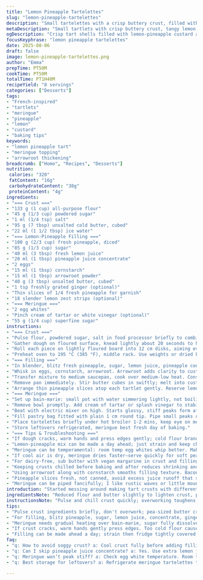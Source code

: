 ```yaml
---
title: "Lemon Pineapple Tartelettes"
slug: "lemon-pineapple-tartelettes"
description: "Small tartelettes with a crisp buttery crust, filled with a tangy lemon-pineapple custard and topped with a light toasted meringue. Uses a mix of cornstarch and arrowroot for thickening. Substitutes pineapple juice concentrate for some fresh juice, and adds grated ginger to the filling for a spicy twist. Meringue stabilized with cream of tartar or vinegar. Cooling crust thoroughly important to avoid sogginess. Toast meringue under broiler for crispy peaks. Recognize doneness by golden edges and shiny, set custard finish. Eight servings."
metaDescription: "Small tartlets with crisp buttery crust, tangy lemon pineapple custard, and toasted meringue peaks. Use cornstarch and arrowroot to thicken, ginger for zing."
ogDescription: "Crisp tart shells filled with lemon-pineapple custard and crowned with toasted meringue. Cooling crust crucial. Watch for golden edges, glossy custard finish."
focusKeyphrase: "lemon pineapple tartelettes"
date: 2025-08-06
draft: false
image: lemon-pineapple-tartelettes.png
author: "Emma"
prepTime: PT50M
cookTime: PT50M
totalTime: PT1H40M
recipeYield: "8 servings"
categories: ["Desserts"]
tags:
- "French-inspired"
- "tartlets"
- "meringue"
- "pineapple"
- "lemon"
- "custard"
- "baking tips"
keywords:
- "lemon pineapple tart"
- "meringue topping"
- "arrowroot thickening"
breadcrumb: ["Home", "Recipes", "Desserts"]
nutrition: 
 calories: "320"
 fatContent: "16g"
 carbohydrateContent: "38g"
 proteinContent: "4g"
ingredients:
- "=== Crust ==="
- "133 g (1 cup) all-purpose flour"
- "45 g (1/3 cup) powdered sugar"
- "1 ml (1/4 tsp) salt"
- "95 g (7 tbsp) unsalted cold butter, cubed"
- "22 ml (1 1/2 tbsp) ice water"
- "=== Lemon-Pineapple Filling ==="
- "100 g (2/3 cup) fresh pineapple, diced"
- "85 g (1/3 cup) sugar"
- "40 ml (3 tbsp) fresh lemon juice"
- "20 ml (1 tbsp) pineapple juice concentrate"
- "2 eggs"
- "15 ml (1 tbsp) cornstarch"
- "15 ml (1 tbsp) arrowroot powder"
- "40 g (3 tbsp) unsalted butter, cubed"
- "1 tsp freshly grated ginger (optional)"
- "Thin slices of 1/4 fresh pineapple for garnish"
- "18 slender lemon zest strips (optional)"
- "=== Meringue ==="
- "2 egg whites"
- "Pinch cream of tartar or white vinegar (optional)"
- "55 g (1/4 cup) superfine sugar"
instructions:
- "=== Crust ==="
- "Pulse flour, powdered sugar, salt in food processor briefly to combine. Add butter cubes, pulse in short bursts until pea-sized crumbs form. The key: don't overwork; pockets of butter create flakiness. Pour in ice water slowly while pulsing just until dough starts to clump; too much moisture yields tough crust."
- "Gather dough on floured surface, knead lightly about 20 seconds to homogenize. Shape into log, cut into 8 equal pieces. If dough feels sticky, chill 10 mins; too hard, let soften 5 mins before rolling."
- "Roll each piece on lightly floured board into 12 cm disks, aiming even thickness around 3 mm. Press into tartlet pans with removable bottoms about 9-10 cm diameter. Trim edges roughly with fingers or knife; jagged is OK. Dock base with fork to prevent bubbling. Chill tartelettes 40 mins if fridge space; if rushed, freeze 8-10 mins only, the cold sets fats."
- "Preheat oven to 195 °C (385 °F), middle rack. Use weights or dried beans on parchment to blind bake to preserve shape; bake 15-18 mins until crust turns firm, pale golden at edges. Listen for a slight crisp crackle when tapping crust; signals readiness. Cool completely on wire rack — at least 50 mins. Do not skip cooling, or filling heat will soften crust."
- "=== Filling ==="
- "In blender, blitz fresh pineapple, sugar, lemon juice, pineapple concentrate, and grated ginger until smooth. Warn: ginger adds warmth, but too much can overpower; add cautiously."
- "Whisk in eggs, cornstarch, arrowroot. Arrowroot adds clarity to custard, making texture silkier, less gummy than cornstarch alone. Blend just enough to smooth but not whip in air."
- "Transfer mixture to medium saucepan, cook over medium-low heat. Constantly whisk; custard thickens gradually, bubbling when ready — looks glossy, coats spoon thickly. About 6-8 mins. Boiling rapidly ruins texture; control heat."
- "Remove pan immediately. Stir butter cubes in swiftly; melt into custard for richness and shine. If lumpy, strain through fine sieve into bowl. Spoon evenly into cooled crusts. Refrigerate minimum 110 mins to firm completely. Filling should feel slightly springy to touch, not liquidy."
- "Arrange thin pineapple slices atop each tartlet gently. Reserve lemon zest strips for garnish."
- "=== Meringue ==="
- "Set up bain-marie: small pot with water simmering lightly, not boiling. Combine egg whites and sugar in heatproof bowl. Slowly whisk over heat until sugar dissolves and temp hits about 60 °C (140 °F). Aged bakers often test sugar dissolve by rubbing between fingers — no grit means ready."
- "Remove bowl promptly. Add cream of tartar or splash vinegar to stabilize proteins, optional but prevents weep."
- "Beat with electric mixer on high. Starts glossy, stiff peaks form after about 5-7 mins. Meringue will hold shape firmly; you want stiff but shiny peaks, not dry or grainy."
- "Fill pastry bag fitted with plain 1 cm round tip. Pipe small peaks or generous domes over custard. Carefully sprinkle lemon zest strips artistically on top."
- "Place tartelettes briefly under hot broiler 1-2 mins, keep eye on meringue. Bubbles pop, color turns warm golden. Smell toasted marshmallow, buzz of quick heat. Remove once peaks are browned — else bitter burnt notes. Cool slightly before serving."
- "Store leftovers refrigerated, meringue best fresh day of baking."
- "=== Tips & Troubleshooting ==="
- "If dough cracks, warm hands and press edges gently; cold flour brand contributes. Over-mixing crust ruins texture—watch pulse times."
- "Lemon-pineapple mix can be made a day ahead; just strain and keep chilled."
- "Meringue can be temperamental: room temp egg whites whip better. Make sure no yolk traces or grease."
- "If cool air is dry, meringue dries faster—serve quickly for soft peaks."
- "For dairy-free, sub butter with vegan margarine in crust and filling, but texture changes—more crumbly crust, less creamy filling."
- "Keeping crusts chilled before baking and after reduces shrinking and sogginess."
- "Using arrowroot along with cornstarch smooths filling texture. Bacon grease instead of butter is obviously a no—keep it balanced."
- "Pineapple slices fresh, not canned, avoid excess juice runoff that sogs crust."
- "Meringue can be piped fancifully; I like rustic waves or little mountain tops. Toasting is crucial — no color, no crunch."
introduction: "Started messing around making tart crusts with different flours years back. Learned fast: temperature and timing over precise weight. Butter temperature crucial, frozen outright makes it tough, too soft turns greasy. Pineapple and lemon feel sharp, needed softening with starch and that slight butter richness. Tried ginger once out of whim — zinged it right up, balancing acid and sweetness well. Meringue's fiddly, especially getting sugar dissolved without cooking eggs over too much heat. My trick: feeling for gritty sugar between fingers. Have under-baked meringue look wise, but browned peaks? Magic visual cue. Toast quick, no more. Crusts chill long to avoid sog. Those little sounds when cutting through crisp crust versus yielding filling are worth it. Use fresh active lemons — store lemon zest whole in cold to keep zingy. I avoid the dash in this recipe for easy parsing. Em dashes? Nah."
ingredientsNote: "Reduced flour and butter slightly to lighten crust, powdered sugar swapped for finer texture, pulp fresh pineapple for freshness; pineapple juice concentrate adds depth—can skip if unavailable but add extra lemon. Arrowroot with cornstarch thickens filling gently. Added ginger tiny amount to punch acidity, optional for more complexity. Butter cubed small for even melting and incorporation into custard. For crust, cold ingredients throughout keeps gluten relaxed and dough tender. Meringue uses superfine sugar to dissolve faster; cream of tartar optional but stabilizes peaks. Using quality eggs affects foam texture drastically. Freezing crust helps shape retention. Lemon zest slender strips optional visual punch, not vital. Pineapple slices thin to avoid weighty toppings. Familiar dried beans or baking weights foolproof blind bake."
instructionsNote: "Pulse and chill crust quickly; overworking toughens; visual cue: pea-size butter bits — crucial for flaky crust. Dock tart shell to ensure no bubbles. Watch for crust golden edge color, crisp sound when tapped. Cooling crust completely essential before filling to prevent sogginess. Filling must be whisked often during heating; custard thickens slowly, then glossy coating readiness on spoon. Butter stirred last for creaminess and gloss, strain to avoid lumps. Refrigerate filling until firm but not rock-hard. Meringue: heat over sous-vide or bain-marie continually whisking sugar and whites until sugar melts completely; temp check ideal over guesswork. Whip vigorously off heat to stiff peaks. Pipe meringue artistically; broil 1-2 mins max to toast tops — burnt spots spoil flavor. Serve soon after, meringue fades with time. Practice tactile and visual cues above timing; ovens vary. Watch aromas: buttery crust scent, fruity acid from filling, sweet toasty meringue top signal doneness. Keep residual moisture controlled; moisture kills crispiness."
tips:
- "Pulse crust ingredients briefly, don't overwork; pea-sized butter crumbs critical. Ice water added slow, dough just clumps. Overmoisture equals tough dough. Chill dough if sticky, soften if too firm. Roll to consistent 3 mm thickness. Dock tart base to keep bubbles out. Blind bake with weights. Bake till edges pale gold, slight crisp crackle audible. Cooling crust fully is non-negotiable to avoid sogginess under custard."
- "For filling, blitz pineapple, sugar, lemon juice, concentrate, ginger gently. Ginger punchy; little goes far, add cautiously. Eggs, cornstarch, arrowroot folded in, arrowroot cuts gummy texture, keeps silky. Heat custard low-medium, constant whisk keeps smooth. Look for bubbles and thick spoon coat. Butter stirred in last for shine and richness. Strain if lumps. Chill minimum 110 mins for springy set. Thin pineapple slices fresh and placed gently to prevent juice runoff."
- "Meringue needs gradual heating over bain-marie, sugar fully dissolved at 60 °C. Test sugar by feel, no grit left. Add cream of tartar or vinegar optional but stops weep. Whip off heat till stiff, shiny peaks form; overbeating causes dryness and graininess. Pipe with simple round tip; make peaks or domes. Lemon zest fine strips add bright spark sprinkled top. Broil quick 1-2 mins until warm golden, seeing toasted marshmallow aroma. Don’t burn; bitter spoils everything. Cool slightly before serving."
- "If crust cracks, warm hands gently press edges. Too cold flour causes dryness. Watch pulses when mixing; overmixing ruins flakiness. Dough can chill longer if needed but keep cold till rolling. Using vegan margarine for dairy-free shifts texture — crust more crumbly, filling less creamy. Pineapple slices fresh not canned — excess juice sogs crust fast. Arrowroot plus cornstarch smooths filling texture better than cornstarch alone. Blind bake with dried beans or baking weights foolproof shape hold."
- "Filling can be made ahead a day; strain then fridge tightly covered. Meringue better same day; dries fast in dry air. Room temp egg whites whip easier; no yolk traces allowed or foam breaks. Watch oven and heat carefully; times vary. Toast meringue until just golden, bubbles popping, not dark spots. Cooling crust fully before filling allows crisp texture; shortcuts cause soft bottoms. Use slender lemon zest strips for artistic bright punch but not mandatory. Practice cutting sound: crisp versus yielding signals done."
faq:
- "q: How to avoid soggy crust? a: Cool crust fully before adding filling. Don’t skip chilling. Blind bake with weights so shape holds. Excess moisture from fresh pineapple slices drains if too thick. Dock base foil to stop bubbles. Oven hot, crust edges pale gold, crisp crackle sound helps timing."
- "q: Can I skip pineapple juice concentrate? a: Yes. Use extra lemon juice instead. Concentrate adds depth, richer flavor. Fresh juice only changes texture a bit but filling stays stable. Arrowroot plus cornstarch thickens without gummy mouthfeel. Ginger optional punch if you like subtle heat; leave out for simple tartness."
- "q: Meringue won’t peak stiff? a: Check egg white temperature. Room temp whites whip faster. Make sure no yolk or grease. Heat sugar mix enough to dissolve fully at 60 °C, test by feeling sugar between fingers. Adding cream of tartar or splash vinegar helps stabilize foam. Whip off heat until peak forms; timing varies. Overwhip dries meringue; underwhip no hold."
- "q: Best storage for leftovers? a: Refrigerate meringue tartelettes tightly wrapped. Meringue best fresh same day; dries and loses texture next day. If crust softens, crisping it back isn’t easy. Filling keeps 2-3 days chilled sealed. No freezer recommended — meringue texture suffers. If planning ahead, fill shells day before, pipe meringue last minute then broil."

---
```

